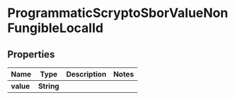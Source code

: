 

# ProgrammaticScryptoSborValueNonFungibleLocalId


## Properties

| Name | Type | Description | Notes |
|------------ | ------------- | ------------- | -------------|
|**value** | **String** |  |  |



